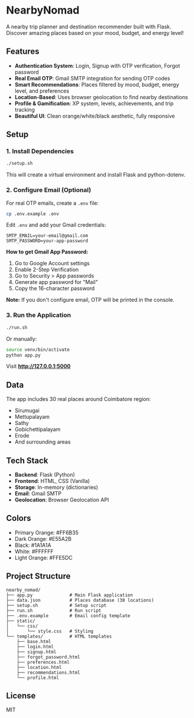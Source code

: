 # NearbyNomad

A nearby trip planner and destination recommender built with Flask. Discover amazing places based on your mood, budget, and energy level!

## Features

- **Authentication System**: Login, Signup with OTP verification, Forgot password
- **Real Email OTP**: Gmail SMTP integration for sending OTP codes
- **Smart Recommendations**: Places filtered by mood, budget, energy level, and preferences
- **Location-Based**: Uses browser geolocation to find nearby destinations
- **Profile & Gamification**: XP system, levels, achievements, and trip tracking
- **Beautiful UI**: Clean orange/white/black aesthetic, fully responsive

## Setup

### 1. Install Dependencies

```bash
./setup.sh
```

This will create a virtual environment and install Flask and python-dotenv.

### 2. Configure Email (Optional)

For real OTP emails, create a `.env` file:

```bash
cp .env.example .env
```

Edit `.env` and add your Gmail credentials:

```
SMTP_EMAIL=your-email@gmail.com
SMTP_PASSWORD=your-app-password
```

**How to get Gmail App Password:**
1. Go to Google Account settings
2. Enable 2-Step Verification
3. Go to Security > App passwords
4. Generate app password for "Mail"
5. Copy the 16-character password

**Note:** If you don't configure email, OTP will be printed in the console.

### 3. Run the Application

```bash
./run.sh
```

Or manually:

```bash
source venv/bin/activate
python app.py
```

Visit **http://127.0.0.1:5000**

## Data

The app includes 30 real places around Coimbatore region:
- Sirumugai
- Mettupalayam
- Sathy
- Gobichettipalayam
- Erode
- And surrounding areas

## Tech Stack

- **Backend**: Flask (Python)
- **Frontend**: HTML, CSS (Vanilla)
- **Storage**: In-memory (dictionaries)
- **Email**: Gmail SMTP
- **Geolocation**: Browser Geolocation API

## Colors

- Primary Orange: #FF6B35
- Dark Orange: #E55A2B
- Black: #1A1A1A
- White: #FFFFFF
- Light Orange: #FFE5DC

## Project Structure

```
nearby_nomad/
├── app.py              # Main Flask application
├── data.json           # Places database (30 locations)
├── setup.sh            # Setup script
├── run.sh              # Run script
├── .env.example        # Email config template
├── static/
│   └── css/
│       └── style.css   # Styling
└── templates/          # HTML templates
    ├── base.html
    ├── login.html
    ├── signup.html
    ├── forgot_password.html
    ├── preferences.html
    ├── location.html
    ├── recommendations.html
    └── profile.html
```

## License

MIT
